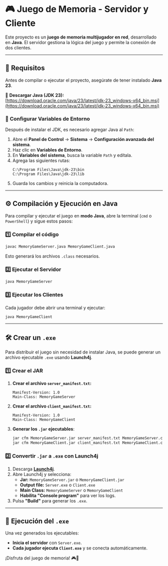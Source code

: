 # 🎮 Juego de Memoria - Servidor y Cliente

Este proyecto es un **juego de memoria multijugador en red**, desarrollado en **Java**. El servidor gestiona la lógica del juego y permite la conexión de dos clientes.

---

## 📌 **Requisitos**
Antes de compilar o ejecutar el proyecto, asegúrate de tener instalado **Java 23**.

🔗 **Descargar Java (JDK 23):**  
[https://download.oracle.com/java/23/latest/jdk-23_windows-x64_bin.msi](https://download.oracle.com/java/23/latest/jdk-23_windows-x64_bin.msi)

### 📌 **Configurar Variables de Entorno**
Después de instalar el JDK, es necesario agregar Java al `Path`:
1. Abre el **Panel de Control** → **Sistema** → **Configuración avanzada del sistema**.
2. Haz clic en **Variables de Entorno**.
3. En **Variables del sistema**, busca la variable `Path` y edítala.
4. Agrega las siguientes rutas:
   ```
   C:\Program Files\Java\jdk-23\bin
   C:\Program Files\Java\jdk-23\lib
   ```
5. Guarda los cambios y reinicia la computadora.

---

## ⚙️ **Compilación y Ejecución en Java**
Para compilar y ejecutar el juego en **modo Java**, abre la terminal (`cmd` o `PowerShell`) y sigue estos pasos:

### 1️⃣ **Compilar el código**
```sh
javac MemoryGameServer.java MemoryGameClient.java
```
Esto generará los archivos `.class` necesarios.

### 2️⃣ **Ejecutar el Servidor**
```sh
java MemoryGameServer
```

### 3️⃣ **Ejecutar los Clientes**
Cada jugador debe abrir una terminal y ejecutar:
```sh
java MemoryGameClient
```

---

## 🛠️ **Crear un `.exe`**
Para distribuir el juego sin necesidad de instalar Java, se puede generar un archivo ejecutable `.exe` usando **Launch4j**.

### 1️⃣ **Crear el JAR**
1. **Crear el archivo `server_manifest.txt`:**
   ```
   Manifest-Version: 1.0
   Main-Class: MemoryGameServer
   ```
2. **Crear el archivo `client_manifest.txt`:**
   ```
   Manifest-Version: 1.0
   Main-Class: MemoryGameClient
   ```
3. **Generar los `.jar` ejecutables**:
   ```sh
   jar cfm MemoryGameServer.jar server_manifest.txt MemoryGameServer.class MemoryGameServer\$ClienteHandler.class
   jar cfm MemoryGameClient.jar client_manifest.txt MemoryGameClient.class
   ```

### 2️⃣ **Convertir `.jar` a `.exe` con Launch4j**
1. Descarga **[Launch4j](https://sourceforge.net/projects/launch4j/)**.
2. Abre Launch4j y selecciona:
   - **Jar:** `MemoryGameServer.jar` o `MemoryGameClient.jar`
   - **Output file:** `Server.exe` o `Client.exe`
   - **Main Class:** `MemoryGameServer` o `MemoryGameClient`
   - **Habilita "Console program"** para ver los logs.
3. Pulsa **"Build"** para generar los `.exe`.

---

## 🚀 **Ejecución del `.exe`**
Una vez generados los ejecutables:
- **Inicia el servidor** con `Server.exe`.
- **Cada jugador ejecuta `Client.exe`** y se conecta automáticamente.

¡Disfruta del juego de memoria! 🎮🧠
